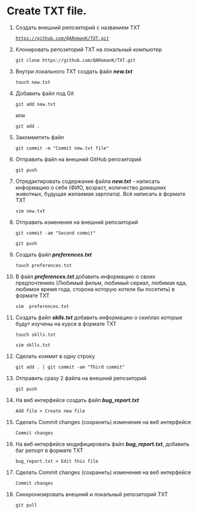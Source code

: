 # Create TXT file.

 1. Создать внешний репозиторий c названием TXT
 
     [`https://github.com/QARomanK/TXT.git`](https://github.com/QARomanK/TXT.git)

 2. Клонировать репозиторий TXT на локальный компьютер 

     `git clone https://github.com/QARomanK/TXT.git `

 3. Внутри локального TXT создать файл ***new.txt*** 

     `touch new.txt`

 4. Добавить файл под Git

    `git add new.txt`

      или

    `git add .`

 5. Закоммитить файл

     `git commit -m "Commit new.txt file" `

 6. Отправить файл на внешний GitHub репозиторий

    `git push`

 7. Отредактировать содержание файла ***new.txt*** - написать информацию о себе (ФИО, возраст, количество домашних животных, будущая желаемая зарплата). Всё написать в формате TXT

    `vim new.txt`

 8. Отправить изменения на внешний репозиторий

    `git commit -am "Second commit"`

    `git push`

9. Создать файл ***preferences.txt***

    `touch preferences.txt`

 10. В файл ***preferences.txt*** добавить информацию о своих предпочтениях (Любимый фильм, любимый сериал, любимая еда, любимое время года, сторона которую хотели бы посетить) в формате TXT

     `vim  preferences.txt`

 11. Создать файл ***sklls.txt*** добавить информацию о скиллах которые будут изучены на курсе в формате TXT
 
      `touch sklls.txt`
 
     `vim sklls.txt`
 
 12. Сделать коммит в одну строку

     `git add . | git commit -am "Third commit"`

 13. Отправить сразу 2 файла на внешний репозиторий

     `git push`

 14. На веб интерфейсе создать файл ***bug_report.txt***

     `Add file > Create new file`

 15. Сделать Commit changes (сохранить) изменения на веб интерфейсе

     `Commit changes`

 16. На веб интерфейсе модифицировать файл ***bug_report.txt***, добавить баг репорт в формате TXT

     `bug_report.txt > Edit this file`

 17. Сделать Commit changes (сохранить) изменения на веб интерфейсе

     `Commit changes`

 18. Синхронизировать внешний и локальный репозиторий TXT

     `git pull`
